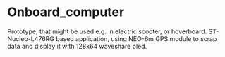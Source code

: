 # Onboard_computer
Prototype, that might be used e.g. in electric scooter, or hoverboard.
ST-Nucleo-L476RG based application, using NEO-6m GPS module to scrap data and display it with 128x64 waveshare oled.
